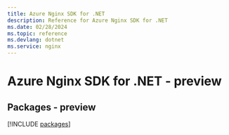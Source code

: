 ```yaml
---
title: Azure Nginx SDK for .NET
description: Reference for Azure Nginx SDK for .NET
ms.date: 02/28/2024
ms.topic: reference
ms.devlang: dotnet
ms.service: nginx
---
```

# Azure Nginx SDK for .NET - preview
## Packages - preview
[!INCLUDE [packages](nginx-index.md)]